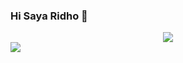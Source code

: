 ### Hi Saya Ridho 👋

<div align="center"><img src="https://github-profile-trophy.vercel.app/?username=RidhoNGPX&theme=dracula&count_private=true"></div>
<img align="left" src="https://github-readme-stats.vercel.app/api?username=RidhoNGPX&show_icons=true&hide_border=true&theme=tokyonight">
